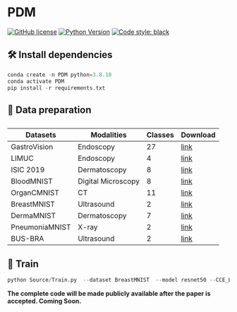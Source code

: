 


# PDM

[![GitHub license](https://img.shields.io/github/license/用户名/仓库名)](https://github.com/用户名/仓库名/blob/main/LICENSE)
[![Python Version](https://img.shields.io/badge/python-3.8%2B-blue)](https://www.python.org/)
[![Code style: black](https://img.shields.io/badge/code%20style-black-000000.svg)](https://github.com/psf/black)


## 🛠️ Install dependencies
```python
conda create -n PDM python=3.8.10
conda activate PDM
pip install -r requirements.txt
```

## 📁 Data preparation

## 

| Datasets       | Modalities         | Classes | Download                                                |
| -------------- | ------------------ | ------- | ------------------------------------------------------- |
| GastroVision   | Endoscopy          | 27      | [link](https://osf.io/84e7f/)                           |
| LIMUC          | Endoscopy          | 4       | [link](https://zenodo.org/records/5827695#.Yi8GJ3pByUk) |
| ISIC 2019      | Dermatoscopy       | 8       | [link](https://challenge.isic-archive.com/data/#2019)   |
| BloodMNIST     | Digital Microscopy | 8       | [link](https://zenodo.org/records/10519652)             |
| OrganCMNIST    | CT                 | 11      | [link](https://zenodo.org/records/10519652)             |
| BreastMNIST    | Ultrasound         | 2       | [link](https://zenodo.org/records/10519652)             |
| DermaMNIST     | Dermatoscopy       | 7       | [link](https://zenodo.org/records/10519652)             |
| PneumoniaMNIST | X-ray              | 2       | [link](https://zenodo.org/records/10519652)             |
| BUS-BRA        | Ultrasound         | 2       | [link](https://zenodo.org/records/8231412)              |





## 🚀 Train

```python
python Source/Train.py  --dataset BreastMNIST  --model resnet50 --CCE_Loss_use --batch-size 24 --learning-rate 0.0001 --epochs 100
```
**The complete code will be made publicly available after the paper is accepted. Coming Soon.**

